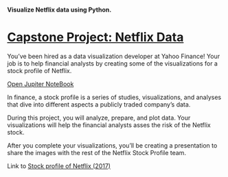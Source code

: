 #### Visualize Netflix data using Python.
# [Capstone Project: Netflix Data](https://www.codecademy.com/paths/visualize-data-with-python/tracks/capstone-projects-dvp/modules/capstone-projects-dvp/informationals/capstone-project-netflix-data)
You’ve been hired as a data visualization developer at Yahoo Finance! Your job is to help financial analysts by creating some of the visualizations for a stock profile of Netflix.

[Open Jupiter NoteBook](https://github.com/lendoo73/Challenge-Project-of-CodeCademy/blob/master/python/Visualize_Data_with_Python/Netflix_Data/netflix_visualizations.ipynb)

In finance, a stock profile is a series of studies, visualizations, and analyses that dive into different aspects a publicly traded company’s data.

During this project, you will analyze, prepare, and plot data. Your visualizations will help the financial analysts asses the risk of the Netflix stock.

After you complete your visualizations, you’ll be creating a presentation to share the images with the rest of the Netflix Stock Profile team.

Link to [Stock profile of Netflix (2017)](https://docs.google.com/presentation/d/1fGC8ieUS_s3ADgGhXgPuboqZEfR1PaetgcokC_q0QIA/edit#slide=id.p)
